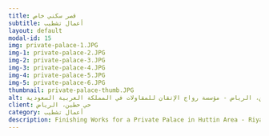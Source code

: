 ```yaml
---
title: قصر سكني خاص
subtitle: أعمال تشطيب
layout: default
modal-id: 15
img: private-palace-1.JPG
img-1: private-palace-2.JPG
img-2: private-palace-3.JPG
img-3: private-palace-4.JPG
img-4: private-palace-5.JPG
img-5: private-palace-6.JPG
thumbnail: private-palace-thumb.JPG
alt: أعمال تشطيب لحي سكني خاص في حي حطين، الرياض - مؤسسة رواج الإتقان للمقاولات في المملكة العربية السعودية
client: حي حطين، الرياض 
category: أعمال تشطيب
description: Finishing Works for a Private Palace in Huttin Area - Riyadh made by our team.
---
```

